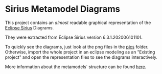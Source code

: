 # Sirius Metamodel Diagrams
This project contains an _almost_ readable graphical representation of the [Eclipse Sirius](https://www.eclipse.org/sirius) Diagrams.

They were extracted from Eclipse Sirius version 6.3.1.202006101101.

To quickly see the diagrams, just look at the png files in the [pics](https://github.com/tuiSSE/sirius-metamodels/tree/master/pics) folder. Otherwise, import the whole project in an eclipse modeling as an "Existing project" and open the representation files to see the diagrams interactively.

More information about the metamodels' structure can be found [here](https://www.eclipse.org/sirius/doc/developer/Meta-models.html "Sirius Developer Doc").
